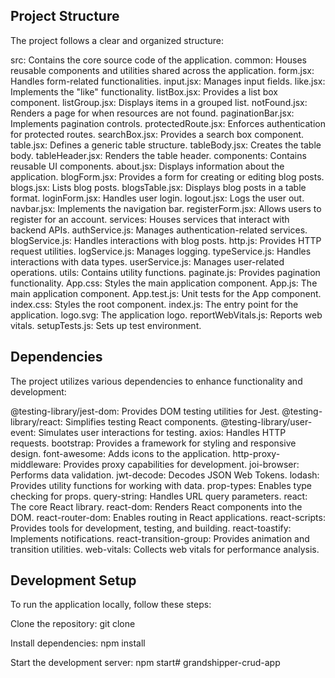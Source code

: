 ## Project Structure

The project follows a clear and organized structure:

src: Contains the core source code of the application.
common: Houses reusable components and utilities shared across the application.
form.jsx: Handles form-related functionalities.
input.jsx: Manages input fields.
like.jsx: Implements the "like" functionality.
listBox.jsx: Provides a list box component.
listGroup.jsx: Displays items in a grouped list.
notFound.jsx: Renders a page for when resources are not found.
paginationBar.jsx: Implements pagination controls.
protectedRoute.jsx: Enforces authentication for protected routes.
searchBox.jsx: Provides a search box component.
table.jsx: Defines a generic table structure.
tableBody.jsx: Creates the table body.
tableHeader.jsx: Renders the table header.
components: Contains reusable UI components.
about.jsx: Displays information about the application.
blogForm.jsx: Provides a form for creating or editing blog posts.
blogs.jsx: Lists blog posts.
blogsTable.jsx: Displays blog posts in a table format.
loginForm.jsx: Handles user login.
logout.jsx: Logs the user out.
navbar.jsx: Implements the navigation bar.
registerForm.jsx: Allows users to register for an account.
services: Houses services that interact with backend APIs.
authService.js: Manages authentication-related services.
blogService.js: Handles interactions with blog posts.
http.js: Provides HTTP request utilities.
logService.js: Manages logging.
typeService.js: Handles interactions with data types.
userService.js: Manages user-related operations.
utils: Contains utility functions.
paginate.js: Provides pagination functionality.
App.css: Styles the main application component.
App.js: The main application component.
App.test.js: Unit tests for the App component.
index.css: Styles the root component.
index.js: The entry point for the application.
logo.svg: The application logo.
reportWebVitals.js: Reports web vitals.
setupTests.js: Sets up test environment.


## Dependencies

The project utilizes various dependencies to enhance functionality and development:

@testing-library/jest-dom: Provides DOM testing utilities for Jest.
@testing-library/react: Simplifies testing React components.
@testing-library/user-event: Simulates user interactions for testing.
axios: Handles HTTP requests.
bootstrap: Provides a framework for styling and responsive design.
font-awesome: Adds icons to the application.
http-proxy-middleware: Provides proxy capabilities for development.
joi-browser: Performs data validation.
jwt-decode: Decodes JSON Web Tokens.
lodash: Provides utility functions for working with data.
prop-types: Enables type checking for props.
query-string: Handles URL query parameters.
react: The core React library.
react-dom: Renders React components into the DOM.
react-router-dom: Enables routing in React applications.
react-scripts: Provides tools for development, testing, and building.
react-toastify: Implements notifications.
react-transition-group: Provides animation and transition utilities.
web-vitals: Collects web vitals for performance analysis.


## Development Setup
To run the application locally, follow these steps:

Clone the repository:
git clone <repository-url>

Install dependencies:
npm install

Start the development server:
npm start#   g r a n d s h i p p e r - c r u d - a p p  
 